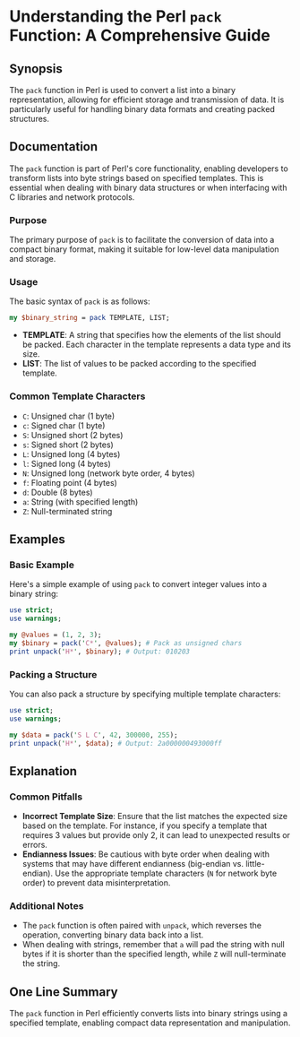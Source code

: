 <!--
Meta Description: # Understanding the Perl `pack` Function: A Comprehensive Guide ## Synopsis The `pack` function in Perl is used to convert a list into a binary repres...
Meta Keywords: pack, data, template, binary, bytes
-->

# Understanding the Perl `pack` Function: A Comprehensive Guide

## Synopsis
The `pack` function in Perl is used to convert a list into a binary representation, allowing for efficient storage and transmission of data. It is particularly useful for handling binary data formats and creating packed structures.

## Documentation
The `pack` function is part of Perl's core functionality, enabling developers to transform lists into byte strings based on specified templates. This is essential when dealing with binary data structures or when interfacing with C libraries and network protocols.

### Purpose
The primary purpose of `pack` is to facilitate the conversion of data into a compact binary format, making it suitable for low-level data manipulation and storage.

### Usage
The basic syntax of `pack` is as follows:

```perl
my $binary_string = pack TEMPLATE, LIST;
```

- **TEMPLATE**: A string that specifies how the elements of the list should be packed. Each character in the template represents a data type and its size.
- **LIST**: The list of values to be packed according to the specified template.

### Common Template Characters
- `C`: Unsigned char (1 byte)
- `c`: Signed char (1 byte)
- `S`: Unsigned short (2 bytes)
- `s`: Signed short (2 bytes)
- `L`: Unsigned long (4 bytes)
- `l`: Signed long (4 bytes)
- `N`: Unsigned long (network byte order, 4 bytes)
- `f`: Floating point (4 bytes)
- `d`: Double (8 bytes)
- `a`: String (with specified length)
- `Z`: Null-terminated string

## Examples

### Basic Example
Here's a simple example of using `pack` to convert integer values into a binary string:

```perl
use strict;
use warnings;

my @values = (1, 2, 3);
my $binary = pack('C*', @values); # Pack as unsigned chars
print unpack('H*', $binary); # Output: 010203
```

### Packing a Structure
You can also pack a structure by specifying multiple template characters:

```perl
use strict;
use warnings;

my $data = pack('S L C', 42, 300000, 255);
print unpack('H*', $data); # Output: 2a000000493000ff
```

## Explanation
### Common Pitfalls
- **Incorrect Template Size**: Ensure that the list matches the expected size based on the template. For instance, if you specify a template that requires 3 values but provide only 2, it can lead to unexpected results or errors.
- **Endianness Issues**: Be cautious with byte order when dealing with systems that may have different endianness (big-endian vs. little-endian). Use the appropriate template characters (`N` for network byte order) to prevent data misinterpretation.

### Additional Notes
- The `pack` function is often paired with `unpack`, which reverses the operation, converting binary data back into a list.
- When dealing with strings, remember that `a` will pad the string with null bytes if it is shorter than the specified length, while `Z` will null-terminate the string.

## One Line Summary
The `pack` function in Perl efficiently converts lists into binary strings using a specified template, enabling compact data representation and manipulation.
